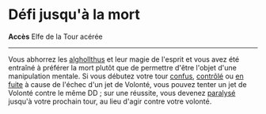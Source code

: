 # Défi jusqu'à la mort

<p><span id="ctl00_MainContent_DetailedOutput"><strong>Accès</strong> Elfe de la Tour acérée<br></span></p>
<hr>
<p>Vous abhorrez les <a href="https://2e.aonprd.com/MonsterFamilies.aspx?ID=1">alghollthus</a> et leur magie de l'esprit et vous avez été entraîné à préférer la mort plutôt que de permettre d'être l'objet d'une manipulation mentale. Si vous débutez votre tour <a href="https://2e.aonprd.com/Conditions.aspx?ID=5">confus</a>, <a href="https://2e.aonprd.com/Conditions.aspx?ID=6">contrôlé</a> ou <a href="https://2e.aonprd.com/Conditions.aspx?ID=17">en fuite</a> à cause de l'échec d'un jet de Volonté, vous pouvez tenter un jet de Volonté contre le même DD ; sur une réussite, vous devenez <a href="https://2e.aonprd.com/Conditions.aspx?ID=28">paralysé</a> jusqu'à votre prochain tour, au lieu d'agir contre votre volonté.&nbsp;</p>